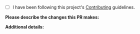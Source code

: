 * [ ] I have been following this project's [Contributing](https://github.com/Cuaies/ares/blob/master/.github/CONTRIBUTING.md) guidelines.


**Please describe the changes this PR makes:**

<!-- Describe the changes this PR brings -->


**Additional details:**

<!-- Uncomment the lines that reflect the changes -->

<!--
- After checking, I've concluded this PR is not a duplicate.
- Requires additional/updated typings.
- Requires new tests.
- Includes **breaking** changes.
-->
